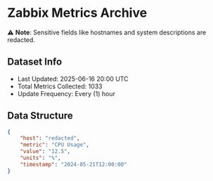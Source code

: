 # Zabbix Metrics Archive

⚠️ **Note**: Sensitive fields like hostnames and system descriptions are redacted.

## Dataset Info
- Last Updated: 2025-06-16 20:00 UTC
- Total Metrics Collected: 1033
- Update Frequency: Every (1) hour

## Data Structure
```json
{
    "host": "redacted",
    "metric": "CPU Usage",
    "value": "12.5",
    "units": "%",
    "timestamp": "2024-05-21T12:00:00"
}
```

